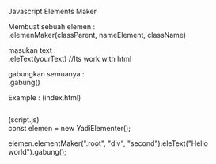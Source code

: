 Javascript Elements Maker

Membuat sebuah elemen :<br>
.elemenMaker(classParent, nameElement, className)

masukan text : <br>
.eleText(yourText) //Its work with html

gabungkan semuanya :<br>
.gabung()

Example : 
(index.html)<br>
<pre><div class="root"></div></pre>
(script.js)<br>
const elemen = new YadiElementer();<br>

elemen.elementMaker(".root", "div", "second").eleText("Hello world").gabung();


